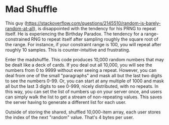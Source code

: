 # Mad Shuffle

This guy (https://stackoverflow.com/questions/2145510/random-is-barely-random-at-all), is disappointed with the tendency for his PRNG to repeat itself.  He is experiencing the Birthday Paradox.  The tendency for a range-constrained RNG to repeat itself after sampling roughly the square root of the range.  For instance, if your constraint range is 100, you will repeat after roughly 10 samples.  This is counter-intuitive and frustrating.

Enter the madshuffle. This code produces 10,000 random numbers that may be dealt like a deck of cards.  If you deal out all 10,000, you will see the numbers from 0 to 9999 without ever seeing a repeat.  However, you can deal from one of the small "paragraphs" and mask all but the last two digits to see the numbers 0-99.  Or, you can start at any multiple of 1000 and mask all but the last 3 digits to see 0-999, nicely distributed, with no repeats.  In this way, you can set the list of numbers up on your server once, and users can simply walk the list to get a stream of non-repeating values.  This saves the server having to generate a different list for each user.

Outside of storing the shared, shuffled 10,000-item array, each user stores the index of the next "random" value.
That's 4 bytes per user.

